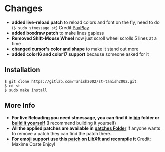 # Changes

+ **added live-reload patch** to reload colors and font on the fly, need to do (`$ sudo stmessage st`) Credit:[PaxPlay](https://github.com/PaxPlay/st/commit/de7ab87871fdd861b1f0a83899dca6402212c7b4)
+ **added boxdraw patch** to make lines gapless
+ **Removed Shift-Mouse Wheel** now just scroll wheel scrolls 5 lines at a time
+ **changed cursor's color and shape** to make it stand out more
+ **added color16 and color17 support** because someone asked for it


## Installation 

```
$ git clone https://gitlab.com/Tanish2002/st-tanish2002.git
$ cd st
$ sudo make install
```

## More Info
+ **For live Reloading you need stmessage, you can find it in [bin](https://gitlab.com/Tanish2002/dot-files/-/blob/master/bin/bin/stmessage) folder or [build it yourself](https://gitlab.com/Tanish2002/stmessage-tanish2002)** (I recommend building it yourself)
+ **All the applied patches are available in [patches Folder](patches)** if anyone wants to remove a patch they can find the patch there...
+ **For emoji support use this [patch](https://gitlab.freedesktop.org/xorg/lib/libxft/merge_requests/1.patch) on LibXft and recompile it** Credit: Maxime Coste
Enjoy!
